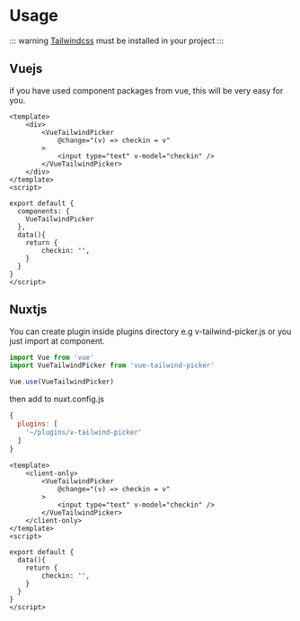 # Usage

::: warning
[Tailwindcss](//tailwindcss.com) must be installed in your project
:::

## Vuejs
if you have used component packages from vue, this will be very easy for you.

```vue
<template>
    <div>
        <VueTailwindPicker
            @change="(v) => checkin = v"
        >
            <input type="text" v-model="checkin" />
        </VueTailwindPicker>
    </div>
</template>
<script>

export default {
  components: {
    VueTailwindPicker  
  },
  data(){
    return {
        checkin: '',
    }   
  }
}
</script>
```

## Nuxtjs

You can create plugin inside plugins directory e.g v-tailwind-picker.js or you just import at component.

```javascript
import Vue from 'vue'
import VueTailwindPicker from 'vue-tailwind-picker'

Vue.use(VueTailwindPicker)
```

then add to nuxt.config.js
```javascript
{
  plugins: [
    '~/plugins/v-tailwind-picker'
  ]
}
```

```vue
<template>
    <client-only>
        <VueTailwindPicker
            @change="(v) => checkin = v"
        >
            <input type="text" v-model="checkin" />
        </VueTailwindPicker>
    </client-only>
</template>
<script>

export default {
  data(){
    return {
        checkin: '',
    }   
  }
}
</script>
```
